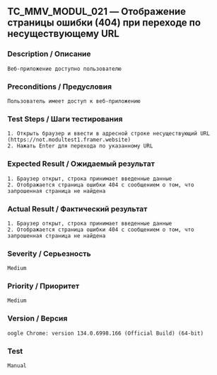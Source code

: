## TC_MMV_MODUL_021 — Отображение страницы ошибки (404) при переходе по несуществующему URL

### Description / Описание
    Веб-приложение доступно пользователю

### Preconditions / Предусловия
    Пользователь имеет доступ к веб-приложению

### Test Steps / Шаги тестирования
    1. Открыть браузер и ввести в адресной строке несуществующий URL (https://not.modultest1.framer.website)
    2. Нажать Enter для перехода по указанному URL

### Expected Result / Ожидаемый результат
    1. Браузер открыт, строка принимает введенные данные
    2. Отображается страница ошибки 404 с сообщением о том, что запрошенная страница не найдена

### Actual Result / Фактический результат
    1. Браузер открыт, строка принимает введенные данные
    2. Отображается страница ошибки 404 с сообщением о том, что запрошенная страница не найдена

### Severity / Серьезность
    Medium

### Priority / Приоритет
    Medium

### Version / Версия
    oogle Chrome: version 134.0.6998.166 (Official Build) (64-bit)

### Test
    Manual